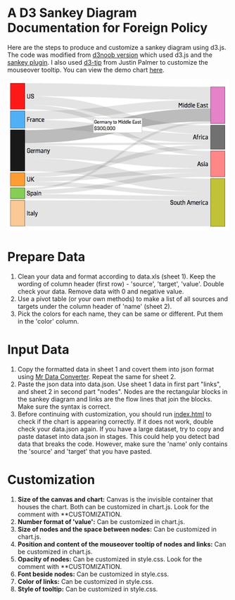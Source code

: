 A D3 Sankey Diagram Documentation for Foreign Policy
====================
Here are the steps to produce and customize a sankey diagram using d3.js. The code was modified from <a href="https://gist.github.com/d3noob/5015397">d3noob version</a> which used d3.js and the <a href="https://github.com/d3/d3-plugins/tree/master/sankey">sankey plugin</a>. I also used <a href="https://github.com/Caged/d3-tip">d3-tip</a> from Justin Palmer to customize the mouseover tooltip.
You can view the demo chart <a href="http://kuangkeng.github.io/keng-data-journalism/sankey-demo/index.html">here</a>.

<img src="screencap.png">

Prepare Data
====================
<ol>
 <li>Clean your data and format according to data.xls (sheet 1). Keep the wording of column header (first row) - 'source', 'target', 'value'. Double check your data. Remove data with 0 and negative value. </li>
 <li>Use a pivot table (or your own methods) to make a list of all sources and targets under the column header of 'name' (sheet 2).</li>
 <li>Pick the colors for each name, they can be same or different. Put them in the 'color' column.</li>
</ol>  

Input Data
====================
<ol>
 <li>Copy the formatted data in sheet 1 and covert them into json format using <a href="http://shancarter.github.io/mr-data-converter/">Mr Data Converter</a>. Repeat the same for sheet 2.</li>
 <li>Paste the json data into data.json. Use sheet 1 data in first part "links", and sheet 2 in second part "nodes". Nodes are the rectangular blocks in the sankey diagram and links are the flow lines that join the blocks. Make sure the syntax is correct.</li>
 <li>Before continuing with customization, you should run <a href="http://kuangkeng.github.io/keng-data-journalism/sankey-demo/index.html">index.html</a> to check if the chart is appearing correctly. If it does not work, double check your data.json again. If you have a large dataset, try to copy and paste dataset into data.json in stages. This could help you detect bad data that breaks the code. However, make sure the 'name' only contains the 'source' and 'target' that you have pasted.</li>
</ol>

Customization
====================
<ol>
 <li><strong>Size of the canvas and chart:</strong> Canvas is the invisible container that houses the chart. Both can be customized in chart.js. Look for the comment with **CUSTOMIZATION.</li>
 <li><strong>Number format of 'value':</strong> Can be customized in chart.js.</li>
 <li><strong>Size of nodes and the space between nodes:</strong> Can be customized in chart.js.</li>
 <li><strong>Position and content of the mouseover tooltip of nodes and links:</strong> Can be customized in chart.js.</li>
 <li><strong>Opacity of nodes:</strong> Can be customized in style.css. Look for the comment with **CUSTOMIZATION.</li>
 <li><strong>Font beside nodes:</strong> Can be customized in style.css.</li>
 <li><strong>Color of links:</strong> Can be customized in style.css.</li>
 <li><strong>Style of tooltip:</strong> Can be customized in style.css.</li>
</ol>  


